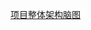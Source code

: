 

[项目整体架构脑图](https://mm.edrawsoft.cn/app/editor/vasMtnyTTDaRPZUBWqg1XC8V7MewUeby?share=1&page=8889934692)
